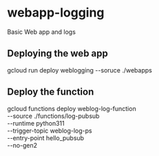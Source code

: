 # webapp-logging
Basic Web app and logs

## Deploying the web app
gcloud run deploy weblogging --soruce ./webapps

## Deploy the function
gcloud functions deploy weblog-log-function \
    --source ./functions/log-pubsub \
     --runtime python311 \
     --trigger-topic weblog-log-ps \
     --entry-point hello_pubsub \
     --no-gen2